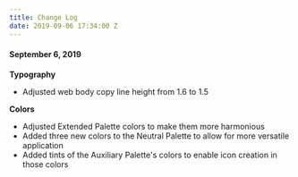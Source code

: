 ```yaml
---
title: Change Log
date: 2019-09-06 17:34:00 Z
---
```


#### **September 6, 2019**

**Typography**
* Adjusted web body copy line height from 1.6 to 1.5


**Colors**
* Adjusted Extended Palette colors to make them more harmonious
* Added three new colors to the Neutral Palette to allow for more versatile application
* Added tints of the Auxiliary Palette's colors to enable icon creation in those colors

